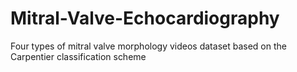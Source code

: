 # Mitral-Valve-Echocardiography
Four types of mitral valve morphology videos dataset based on the Carpentier classification scheme
